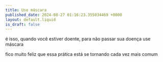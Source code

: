 ```yaml
---
title: Use máscara
published_date: 2024-08-27 01:16:23.355034469 +0000
layout: default.liquid
is_draft: false
---
```

é isso, quando você estiver doente, para não passar sua doença use máscara

fico muito feliz que essa prática está se tornando cada vez mais comum
